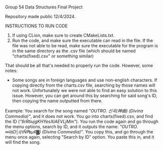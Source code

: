 Group 54 Data Structures Final Project

Repository made public 12/4/2024.

INSTRUCTIONS TO RUN CODE

1. If using CLion, make sure to create CMakeLists.txt.
2. Run the code, and make sure the executable can read in the file. If the file was not able to be read, make sure the executable for the program is in the same directory as the .csv file (which should be named "charts(fixed).csv" or something similar)

That should be all that's needed to properly run the code. However, some notes:

- Some songs are in foreign languages and use non-english characters. If copying directly from the charts.csv file, searching by those names will not work. Unfortunately we were not able to find an easy solution to this issue. However, you can get around this by searching for said song's ID, then copying the name outputted from there.

Example: You search for the song named _"OUTRO. 신곡(神曲) (Divina Commedia)"_, and it does not work. You go into charts(fixed).csv, and find the ID (_"6rRtiujgKHYesXiAEVLjMm"_). You run the code again and go through the menu options, search by ID, and it outputs the name: _"OUTRO. ∞ïáΩ│í(τÑ₧µ¢▓) (Divina Commedia)"_. You copy this, and go through the menu once again, selecting "Search by ID" option. You paste this in, and it will find the song.


